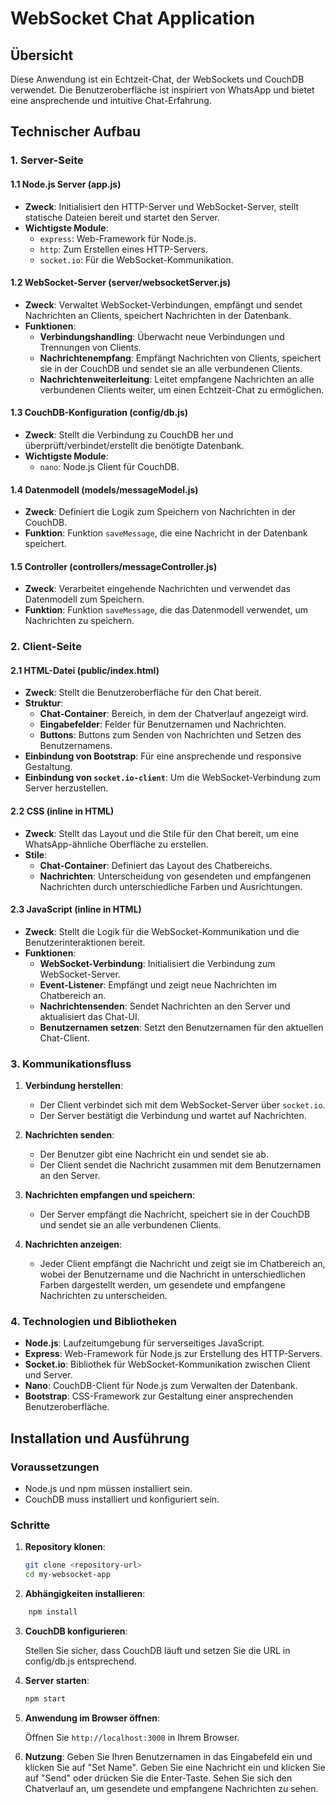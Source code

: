 # WebSocket Chat Application

## Übersicht

Diese Anwendung ist ein Echtzeit-Chat, der WebSockets und CouchDB verwendet. Die Benutzeroberfläche ist inspiriert von WhatsApp und bietet eine ansprechende und intuitive Chat-Erfahrung.

## Technischer Aufbau

### 1. Server-Seite

#### 1.1 Node.js Server (app.js)
- **Zweck**: Initialisiert den HTTP-Server und WebSocket-Server, stellt statische Dateien bereit und startet den Server.
- **Wichtigste Module**:
  - `express`: Web-Framework für Node.js.
  - `http`: Zum Erstellen eines HTTP-Servers.
  - `socket.io`: Für die WebSocket-Kommunikation.

#### 1.2 WebSocket-Server (server/websocketServer.js)
- **Zweck**: Verwaltet WebSocket-Verbindungen, empfängt und sendet Nachrichten an Clients, speichert Nachrichten in der Datenbank.
- **Funktionen**:
  - **Verbindungshandling**: Überwacht neue Verbindungen und Trennungen von Clients.
  - **Nachrichtenempfang**: Empfängt Nachrichten von Clients, speichert sie in der CouchDB und sendet sie an alle verbundenen Clients.
  - **Nachrichtenweiterleitung**: Leitet empfangene Nachrichten an alle verbundenen Clients weiter, um einen Echtzeit-Chat zu ermöglichen.

#### 1.3 CouchDB-Konfiguration (config/db.js)
- **Zweck**: Stellt die Verbindung zu CouchDB her und überprüft/verbindet/erstellt die benötigte Datenbank.
- **Wichtigste Module**:
  - `nano`: Node.js Client für CouchDB.

#### 1.4 Datenmodell (models/messageModel.js)
- **Zweck**: Definiert die Logik zum Speichern von Nachrichten in der CouchDB.
- **Funktion**: Funktion `saveMessage`, die eine Nachricht in der Datenbank speichert.

#### 1.5 Controller (controllers/messageController.js)
- **Zweck**: Verarbeitet eingehende Nachrichten und verwendet das Datenmodell zum Speichern.
- **Funktion**: Funktion `saveMessage`, die das Datenmodell verwendet, um Nachrichten zu speichern.

### 2. Client-Seite

#### 2.1 HTML-Datei (public/index.html)
- **Zweck**: Stellt die Benutzeroberfläche für den Chat bereit.
- **Struktur**:
  - **Chat-Container**: Bereich, in dem der Chatverlauf angezeigt wird.
  - **Eingabefelder**: Felder für Benutzernamen und Nachrichten.
  - **Buttons**: Buttons zum Senden von Nachrichten und Setzen des Benutzernamens.
- **Einbindung von Bootstrap**: Für eine ansprechende und responsive Gestaltung.
- **Einbindung von `socket.io-client`**: Um die WebSocket-Verbindung zum Server herzustellen.

#### 2.2 CSS (inline in HTML)
- **Zweck**: Stellt das Layout und die Stile für den Chat bereit, um eine WhatsApp-ähnliche Oberfläche zu erstellen.
- **Stile**:
  - **Chat-Container**: Definiert das Layout des Chatbereichs.
  - **Nachrichten**: Unterscheidung von gesendeten und empfangenen Nachrichten durch unterschiedliche Farben und Ausrichtungen.

#### 2.3 JavaScript (inline in HTML)
- **Zweck**: Stellt die Logik für die WebSocket-Kommunikation und die Benutzerinteraktionen bereit.
- **Funktionen**:
  - **WebSocket-Verbindung**: Initialisiert die Verbindung zum WebSocket-Server.
  - **Event-Listener**: Empfängt und zeigt neue Nachrichten im Chatbereich an.
  - **Nachrichtensenden**: Sendet Nachrichten an den Server und aktualisiert das Chat-UI.
  - **Benutzernamen setzen**: Setzt den Benutzernamen für den aktuellen Chat-Client.

### 3. Kommunikationsfluss

1. **Verbindung herstellen**:
   - Der Client verbindet sich mit dem WebSocket-Server über `socket.io`.
   - Der Server bestätigt die Verbindung und wartet auf Nachrichten.

2. **Nachrichten senden**:
   - Der Benutzer gibt eine Nachricht ein und sendet sie ab.
   - Der Client sendet die Nachricht zusammen mit dem Benutzernamen an den Server.

3. **Nachrichten empfangen und speichern**:
   - Der Server empfängt die Nachricht, speichert sie in der CouchDB und sendet sie an alle verbundenen Clients.

4. **Nachrichten anzeigen**:
   - Jeder Client empfängt die Nachricht und zeigt sie im Chatbereich an, wobei der Benutzername und die Nachricht in unterschiedlichen Farben dargestellt werden, um gesendete und empfangene Nachrichten zu unterscheiden.

### 4. Technologien und Bibliotheken

- **Node.js**: Laufzeitumgebung für serverseitiges JavaScript.
- **Express**: Web-Framework für Node.js zur Erstellung des HTTP-Servers.
- **Socket.io**: Bibliothek für WebSocket-Kommunikation zwischen Client und Server.
- **Nano**: CouchDB-Client für Node.js zum Verwalten der Datenbank.
- **Bootstrap**: CSS-Framework zur Gestaltung einer ansprechenden Benutzeroberfläche.

## Installation und Ausführung

### Voraussetzungen

- Node.js und npm müssen installiert sein.
- CouchDB muss installiert und konfiguriert sein.

### Schritte

1. **Repository klonen**:
   ```bash
   git clone <repository-url>
   cd my-websocket-app

2. **Abhängigkeiten installieren**:

```bash
    npm install
```
3. **CouchDB konfigurieren**:

    Stellen Sie sicher, dass CouchDB läuft und setzen Sie die URL in config/db.js entsprechend.

4. **Server starten**:

    ```bash
    npm start
    ```

4. **Anwendung im Browser öffnen**:

    Öffnen Sie ```http://localhost:3000``` in Ihrem Browser.

5. **Nutzung**:
    Geben Sie Ihren Benutzernamen in das Eingabefeld ein und klicken Sie auf "Set Name".
    Geben Sie eine Nachricht ein und klicken Sie auf "Send" oder drücken Sie die Enter-Taste. Sehen Sie sich den Chatverlauf an, um gesendete und empfangene Nachrichten zu sehen.